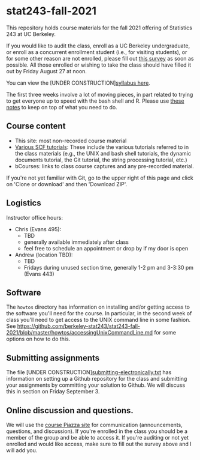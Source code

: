 # stat243-fall-2021
This repository holds course materials for the fall 2021 offering of Statistics 243 at UC Berkeley.

If you would like to audit the class, enroll as a UC Berkeley undergraduate, or enroll as a concurrent enrollment student (i.e., for visiting students), or for some other reason are not enrolled, please fill out [this survey](https://forms.gle/8mDrVJ6XufaTMCPm9) as soon as possible. All those enrolled or wishing to take the class should have filled it out by Friday August 27 at noon.

You can view the [UNDER CONSTRUCTION][syllabus here](https://github.com/berkeley-stat243/stat243-fall-2021/blob/master/syllabus/syllabus.pdf).

The first three weeks involve a lot of moving pieces, in part related to trying to get everyone up to speed with the bash shell and R. Please use [these notes](first_three_weeks.md) to keep on top of what you need to do.

## Course content

 - This site: most non-recorded course material
 - [Various SCF tutorials](http://statistics.berkeley.edu/computing/training/tutorials): These include the various tutorials referred to in the class materials (e.g., the UNIX and bash shell tutorials, the dynamic documents tutorial, the Git tutorial, the string processing tutorial, etc.)
 - bCourses: links to class course captures and any pre-recorded material.

If you're not yet familiar with Git, go to the upper right of this page and click on 'Clone or download' and then 'Download ZIP'.

## Logistics

Instructor office hours:

  - Chris (Evans 495):
     - TBD
     - generally available immediately after class
     - feel free to schedule an appointment or drop by if my door is open
   - Andrew (location TBD):
     - TBD
     - Fridays during unused section time, generally 1-2 pm and 3-3:30 pm (Evans 443)

## Software

The `howtos` directory has information on installing and/or getting access to the software you'll need for the course. In particular, in the second week of class you'll need to get access to the UNIX command line in some fashion. See https://github.com/berkeley-stat243/stat243-fall-2021/blob/master/howtos/accessingUnixCommandLine.md for some options on how to do this. 

## Submitting assignments

The file [UNDER CONSTRUCTION][submitting-electronically.txt](./howtos/submitting-electronically.txt) has information on setting up a Github repository for the class and submitting your assignments by committing your solution to Github. We will discuss this in section on Friday September 3.

## Online discussion and questions.

We will use the [course Piazza site](https://piazza.com/berkeley/fall2021/stat243/home) for communication (announcements, questions, and discussion). If you're enrolled in the class you should be a member of the group and be able to access it. If you're auditing or not yet enrolled and would like access, make sure to fill out the survey above and I will add you. 

